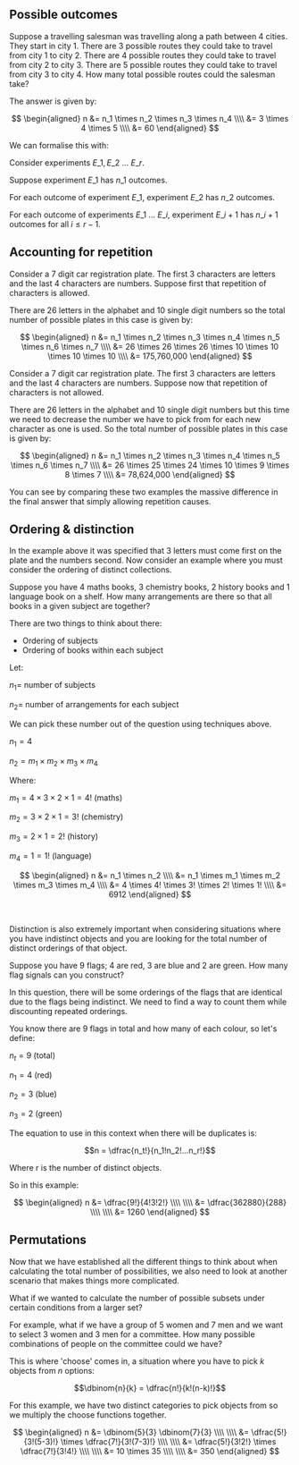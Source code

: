 ## Possible outcomes

Suppose a travelling salesman was travelling along a path between 4 cities. They start in city 1. There are 3 possible routes they could take to travel from city 1 to city 2. There are 4 possible routes they could take to travel from city 2 to city 3. There are 5 possible routes they could take to travel from city 3 to city 4. How many total possible routes could the salesman take?

The answer is given by:

$$
\begin{aligned}
n &= n_1 \times n_2 \times n_3 \times n_4 \\\\
&= 3 \times 4 \times 5 \\\\
&= 60
\end{aligned}
$$

We can formalise this with:

Consider experiments $E\_1, E\_2 \text{ ... } E\_r$.

Suppose experiment $E\_1$ has $n\_1$ outcomes.

For each outcome of experiment $E\_1$, experiment $E\_2$ has $n\_2$ outcomes.

For each outcome of experiments $E\_1$ ... $E\_i$, experiment $E\_{i+1}$ has $n\_{i+1}$ outcomes for all $i \leq r-1$.

## Accounting for repetition

Consider a 7 digit car registration plate. The first 3 characters are letters and the last 4 characters are numbers. Suppose first that repetition of characters is allowed.

There are 26 letters in the alphabet and 10 single digit numbers so the total number of possible plates in this case is given by:

$$
\begin{aligned}
n &= n_1 \times n_2 \times n_3 \times n_4 \times n_5 \times n_6 \times n_7 \\\\
&= 26 \times 26 \times 26 \times 10 \times 10 \times 10 \times 10 \\\\
&= 175,760,000
\end{aligned}
$$

Consider a 7 digit car registration plate. The first 3 characters are letters and the last 4 characters are numbers. Suppose now that repetition of characters is not allowed.

There are 26 letters in the alphabet and 10 single digit numbers but this time we need to decrease the number we have to pick from for each new character as one is used. So the total number of possible plates in this case is given by:

$$
\begin{aligned}
n &= n_1 \times n_2 \times n_3 \times n_4 \times n_5 \times n_6 \times n_7 \\\\
&= 26 \times 25 \times 24 \times 10 \times 9 \times 8 \times 7 \\\\
&= 78,624,000
\end{aligned}
$$

You can see by comparing these two examples the massive difference in the final answer that simply allowing repetition causes.

## Ordering & distinction

In the example above it was specified that 3 letters must come first on the plate and the numbers second. Now consider an example where you must consider the ordering of distinct collections.

Suppose you have 4 maths books, 3 chemistry books, 2 history books and 1 language book on a shelf. How many arrangements are there so that all books in a given subject are together?

There are two things to think about there:

- Ordering of subjects
- Ordering of books within each subject

Let:

$n_1 =$ number of subjects

$n_2 =$ number of arrangements for each subject

We can pick these number out of the question using techniques above.

$n_1 = 4$

$n_2 = m_1 \times m_2 \times m_3 \times m_4$

Where:

$m_1 = 4 \times 3 \times 2 \times 1 = 4!$ (maths)

$m_2 = 3 \times 2 \times 1 = 3!$ (chemistry)

$m_3 = 2 \times 1 = 2!$ (history)

$m_4 = 1 = 1!$ (language)

$$
\begin{aligned}
n &= n_1 \times n_2 \\\\
&= n_1 \times m_1 \times m_2 \times m_3 \times m_4 \\\\
&= 4 \times 4! \times 3! \times 2! \times 1! \\\\
&= 6912
\end{aligned}
$$

<br>

Distinction is also extremely important when considering situations where you have indistinct objects and you are looking for the total number of distinct orderings of that object.

Suppose you have 9 flags; 4 are red, 3 are blue and 2 are green. How many flag signals can you construct?

In this question, there will be some orderings of the flags that are identical due to the flags being indistinct. We need to find a way to count them while discounting repeated orderings.

You know there are 9 flags in total and how many of each colour, so let's define:

$n_t = 9$ (total)

$n_1 = 4$ (red)

$n_2 = 3$ (blue)

$n_3 = 2$ (green)

The equation to use in this context when there will be duplicates is:

$$n = \dfrac{n_t!}{n_1!n_2!...n_r!}$$

Where r is the number of distinct objects.

So in this example:

$$
\begin{aligned}
n &= \dfrac{9!}{4!3!2!} \\\\
\\\\
&= \dfrac{362880}{288} \\\\
\\\\
&= 1260
\end{aligned}
$$

## Permutations

Now that we have established all the different things to think about when calculating the total number of possibilities, we also need to look at another scenario that makes things more complicated.

What if we wanted to calculate the number of possible subsets under certain conditions from a larger set?

For example, what if we have a group of 5 women and 7 men and we want to select 3 women and 3 men for a committee. How many possible combinations of people on the committee could we have?

This is where 'choose' comes in, a situation where you have to pick $k$ objects from $n$ options:

$$\dbinom{n}{k} = \dfrac{n!}{k!(n-k)!}$$

For this example, we have two distinct categories to pick objects from so we multiply the choose functions together.

$$
\begin{aligned}
n &= \dbinom{5}{3} \dbinom{7}{3} \\\\
\\\\
&= \dfrac{5!}{3!(5-3)!} \times \dfrac{7!}{3!(7-3)!} \\\\
\\\\
&= \dfrac{5!}{3!2!} \times \dfrac{7!}{3!4!} \\\\
\\\\
&= 10 \times 35 \\\\
\\\\
&= 350
\end{aligned}
$$
